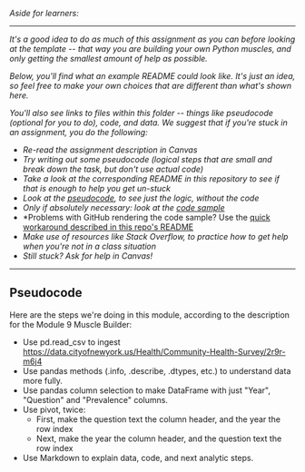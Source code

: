 *Aside for learners:*

-------

*It's a good idea to do as much of this assignment as you can before looking at the template -- that way you are building your own Python muscles, and only getting the smallest amount of help as possible.*

*Below, you'll find what an example README could look like.  It's just an idea, so feel free to make your own choices that are different than what's shown here.*

*You'll also see links to files within this folder -- things like pseudocode (optional for you to do), code, and data.  We suggest that if you're stuck in an assignment, you do the following:*

* *Re-read the assignment description in Canvas*
* *Try writing out some pseudocode (logical steps that are small and break down the task, but don't use actual code)*
* *Take a look at the corresponding README in this repository to see if that is enough to help you get un-stuck*
* *Look at the [pseudocode](#pseudocode), to see just the logic, without the code*
* *Only if absolutely necessary: look at the [code sample](Assignment_9.ipynb)*
* *Problems with GitHub rendering the code sample?  Use the [quick workaround described in this repo's README](../README.md#problems-in-github)
* *Make use of resources like Stack Overflow, to practice how to get help when you're not in a class situation*
* *Still stuck?  Ask for help in Canvas!*

---------

## Pseudocode

Here are the steps we're doing in this module, according to the description for the Module 9 Muscle Builder:

* Use pd.read_csv to ingest https://data.cityofnewyork.us/Health/Community-Health-Survey/2r9r-m6j4
* Use pandas methods (.info, .describe, .dtypes, etc.) to understand data more fully.
* Use pandas column selection to make DataFrame with just "Year",  "Question" and "Prevalence" columns.
* Use pivot, twice:
  -  First, make the question text the column header, and the year the row index
  - Next, make the year the column header, and the question text the row index
* Use Markdown to explain data, code, and next analytic steps.
